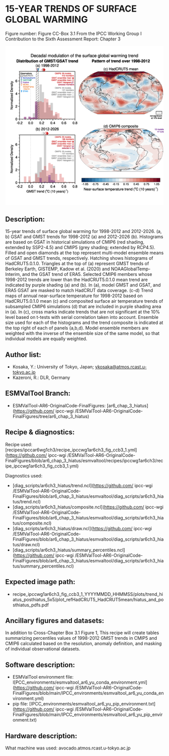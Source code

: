 
15-YEAR TRENDS OF SURFACE GLOBAL WARMING
========================================

Figure number: Figure CC-Box 3.1
From the IPCC Working Group I Contribution to the Sixth Assessment Report: Chapter 3

![Figure CCBox 3.1](ar6_wg1_chap3_figure_ccbox3_1.png?raw=true)


Description:
------------
15-year trends of surface global warming for 1998-2012 and 2012-2026. (a, b) 
GSAT and GMST trends for 1998-2012 (a) and 2012-2026 (b). Histograms are based 
on GSAT in historical simulations of CMIP6 (red shading, extended by SSP2-4.5) 
and CMIP5 (grey shading; extended by RCP4.5). Filled and open diamonds at the 
top represent multi-model ensemble means of GSAT and GMST trends, respectively. 
Hatching shows histograms of HadCRUT5.0.1.0. Triangles at the top of (a) 
represent GMST trends of Berkeley Earth, GISTEMP, Kadow et al. (2020) and 
NOAAGlobalTemp-Interim, and the GSAT trend of ERA5. Selected CMIP6 members whose 
1998-2012 trends are lower than the HadCRUT5.0.1.0 mean trend are indicated by 
purple shading (a) and (b). In (a), model GMST and GSAT, and ERA5 GSAT are 
masked to match HadCRUT data coverage. (c-d) Trend maps of annual near-surface 
temperature for 1998-2012 based on HadCRUT5.0.1.0 mean (c) and composited 
surface air temperature trends of subsampled CMIP6 simulations (d) that are 
included in purple shading area in (a). In (c), cross marks indicate trends that 
are not significant at the 10% level based on t-tests with serial correlation 
taken into account. Ensemble size used for each of the histograms and the trend 
composite is indicated at the top right of each of panels (a,b,d). Model 
ensemble members are weighted with the inverse of the ensemble size of the same 
model, so that individual models are equally weighted.


Author list:
------------
- Kosaka, Y.: University of Tokyo, Japan; ykosaka@atmos.rcast.u-tokyo.ac.jp
- Kazeroni, R.: DLR, Germany


ESMValTool Branch:
------------------
- ESMValTool-AR6-OriginalCode-FinalFigures: [ar6_chap_3_hiatus](https://github.com/ ipcc-wgi /ESMValTool-AR6-OriginalCode-FinalFigures/tree/ar6_chap_3_hiatus)


Recipe & diagnostics:
---------------------
Recipe used: [recipes/ipccar6wg1ch3/recipe_ipccwg1ar6ch3_fig_ccb3_1.yml](https://github.com/ ipcc-wgi /ESMValTool-AR6-OriginalCode-FinalFigures/blob/ar6_chap_3_hiatus/esmvaltool/recipes/ipccwg1ar6ch3/recipe_ipccwg1ar6ch3_fig_ccb3_1.yml)

Diagnostics used: 
- [diag_scripts/ar6ch3_hiatus/trend.ncl](https://github.com/ ipcc-wgi /ESMValTool-AR6-OriginalCode-FinalFigures/blob/ar6_chap_3_hiatus/esmvaltool/diag_scripts/ar6ch3_hiatus/trend.ncl)
- [diag_scripts/ar6ch3_hiatus/composite.ncl](https://github.com/ ipcc-wgi /ESMValTool-AR6-OriginalCode-FinalFigures/blob/ar6_chap_3_hiatus/esmvaltool/diag_scripts/ar6ch3_hiatus/composite.ncl)
- [diag_scripts/ar6ch3_hiatus/draw.ncl](https://github.com/ ipcc-wgi /ESMValTool-AR6-OriginalCode-FinalFigures/blob/ar6_chap_3_hiatus/esmvaltool/diag_scripts/ar6ch3_hiatus/draw.ncl)
- [diag_scripts/ar6ch3_hiatus/summary_percentiles.ncl](https://github.com/ ipcc-wgi /ESMValTool-AR6-OriginalCode-FinalFigures/blob/ar6_chap_3_hiatus/esmvaltool/diag_scripts/ar6ch3_hiatus/summary_percentiles.ncl)


Expected image path:
--------------------
- recipe_ipccwg1ar6ch3_fig_ccb3_1_YYYYMMDD_HHMMSS/plots/trend_hiatus_posthiatus_5x5/plot_refHadCRUT5_HadCRUT5mean/hiatus_and_posthiatus_pdfs.pdf


Ancillary figures and datasets:
-------------------------------
In addition to Cross-Chapter Box 3.1 Figure 1, This recipe will create 
tables summarizing percentiles values of 1998-2012 GMST trends in CMIP5 and CMIP6 
calculated based on the resolution, anomaly definition, and masking of individual 
observational datasets.


Software description:
---------------------
- ESMValTool environment file: I[PCC_environments/esmvaltool_ar6_yu_conda_environment.yml](https://github.com/ ipcc-wgi /ESMValTool-AR6-OriginalCode-FinalFigures/blob/main/IPCC_environments/esmvaltool_ar6_yu_conda_environment.yml)
- pip file: [IPCC_environments/esmvaltool_ar6_yu_pip_environment.txt](https://github.com/ ipcc-wgi /ESMValTool-AR6-OriginalCode-FinalFigures/blob/main/IPCC_environments/esmvaltool_ar6_yu_pip_environment.txt)


Hardware description:
---------------------
What machine was used:  avocado.atmos.rcast.u-tokyo.ac.jp
